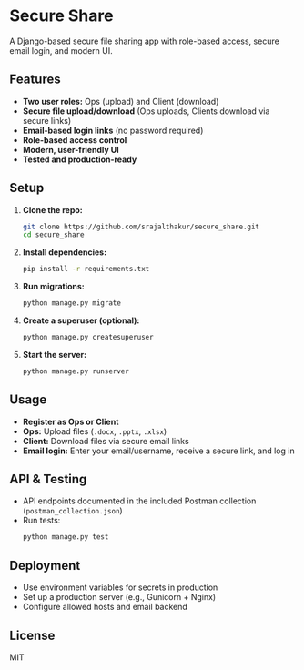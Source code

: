 # Secure Share

A Django-based secure file sharing app with role-based access, secure email login, and modern UI.

## Features

- **Two user roles:** Ops (upload) and Client (download)
- **Secure file upload/download** (Ops uploads, Clients download via secure links)
- **Email-based login links** (no password required)
- **Role-based access control**
- **Modern, user-friendly UI**
- **Tested and production-ready**

## Setup

1. **Clone the repo:**
   ```bash
   git clone https://github.com/srajalthakur/secure_share.git
   cd secure_share
   ```

2. **Install dependencies:**
   ```bash
   pip install -r requirements.txt
   ```

3. **Run migrations:**
   ```bash
   python manage.py migrate
   ```

4. **Create a superuser (optional):**
   ```bash
   python manage.py createsuperuser
   ```

5. **Start the server:**
   ```bash
   python manage.py runserver
   ```

## Usage

- **Register as Ops or Client**
- **Ops:** Upload files (`.docx`, `.pptx`, `.xlsx`)
- **Client:** Download files via secure email links
- **Email login:** Enter your email/username, receive a secure link, and log in

## API & Testing

- API endpoints documented in the included Postman collection (`postman_collection.json`)
- Run tests:
  ```bash
  python manage.py test
  ```

## Deployment

- Use environment variables for secrets in production
- Set up a production server (e.g., Gunicorn + Nginx)
- Configure allowed hosts and email backend

## License

MIT